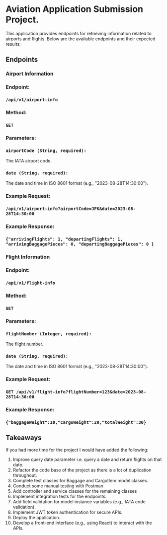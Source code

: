 # Aviation Application Submission Project. 


This application provides endpoints for retrieving information related to airports and flights. 
Below are the available endpoints and their expected results:

## Endpoints

### Airport Information

### Endpoint: 

### `/api/v1/airport-info`

### Method: 

### `GET`

### Parameters:

### `airportCode (String, required): `

The IATA airport code.

### `date (String, required):`

The date and time in ISO 8601 format (e.g., "2023-08-28T14:30:00").


### Example Request:

### `/api/v1/airport-info?airportCode=JFK&date=2023-08-28T14:30:00`

### Example Response:

### `{"arrivingFlights": 1, "departingFlights": 1, "arrivingBaggagePieces": 0, "departingBaggagePieces": 0 }`

### Flight Information

### Endpoint: 

### `/api/v1/flight-info`

### Method: 

### `GET`

### Parameters:

### `flightNumber (Integer, required): `

The flight number.

### `date (String, required): `

The date and time in ISO 8601 format (e.g., "2023-08-28T14:30:00").

### Example Request:

### `GET /api/v1/flight-info?flightNumber=123&date=2023-08-28T14:30:00`

### Example Response:
### `{"baggageWeight":10,"cargoWeight":20,"totalWeight":30}`

## Takeaways

If you had more time for the project I would have added the following:

1. Improve query date parameter i.e. query a date and return flights on that date. 
2. Refactor the code base of the project as there is a lot of duplication throughout.
3. Complete test classes for Baggage and CargoItem model classes.
4. Conduct some manual testing with Postman
5. Add controller and service classes for the remaining classes 
6. Implement integration tests for the endpoints.
7. Add field validation for model instance variables (e.g., IATA code validation).
8. Implement JWT token authentication for secure APIs.
9. Deploy the application.
10. Develop a front-end interface (e.g., using React) to interact with the APIs.